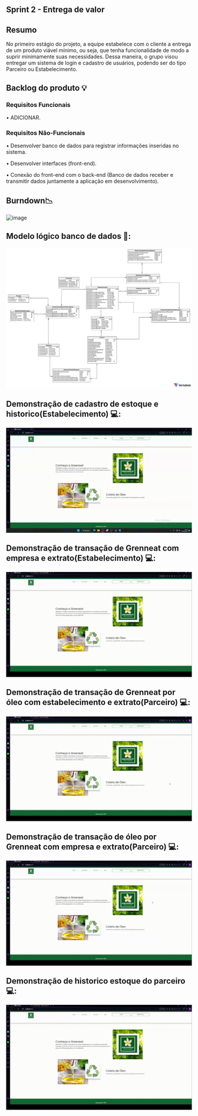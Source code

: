 ## Sprint 2 - Entrega de valor

## Resumo

<p> No primeiro estágio do projeto, a equipe estabelece com o cliente a entrega de um produto viável mínimo, ou seja, que tenha funcionalidade de modo a suprir minimamente suas necessidades. Dessa maneira, o grupo visou entregar um sistema de login e cadastro de usuários, podendo ser do tipo Parceiro ou Estabelecimento.</p>

## Backlog do produto :bulb:
### Requisitos Funcionais
<p> • ADICIONAR. </p>

### Requisitos Não-Funcionais
<p> • Desenvolver banco de dados para registrar informações inseridas no sistema. </p>
<p> • Desenvolver interfaces (front-end). </p>
<p> • Conexão do front-end com o back-end (Banco de dados receber e transmitir dados juntamente a aplicação em desenvolvimento). </p>

## Burndown:chart_with_downwards_trend:
![image]()


## Modelo lógico banco de dados 🧩:

<img align="center" src="Gifs/BancoConceitual.png"/>

## Demonstração de cadastro de estoque e historico(Estabelecimento) 💻:

<img align="center" src="Gifs/LoginGIF.gif"/>

## Demonstração de transação de Grenneat com empresa e extrato(Estabelecimento) 💻:

<img align="center" src="Gifs/Registro-parceiroGIF.gif"/>

## Demonstração de transação de Grenneat por óleo com estabelecimento e extrato(Parceiro) 💻:

<img align="center" src="Gifs/RegistroEstabelecimentoGIF.gif"/>

## Demonstração de transação de óleo por Grenneat com empresa e extrato(Parceiro) 💻:

<img align="center" src="Gifs/ParceiroExtratoSaldoGIF.gif"/>

## Demonstração de historico estoque do parceiro 💻:

<img align="center" src="Gifs/EstabelecimentoExtratoSaldoGIF.gif"/>
